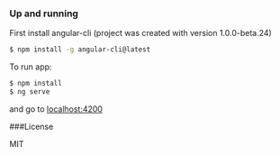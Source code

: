 ### Up and running


First install angular-cli (project was created with version 1.0.0-beta.24)

```sh
$ npm install -g angular-cli@latest
```


To run app:
```sh
$ npm install
$ ng serve
```
and go to [localhost:4200](http://localhost:4200)


###License

MIT
